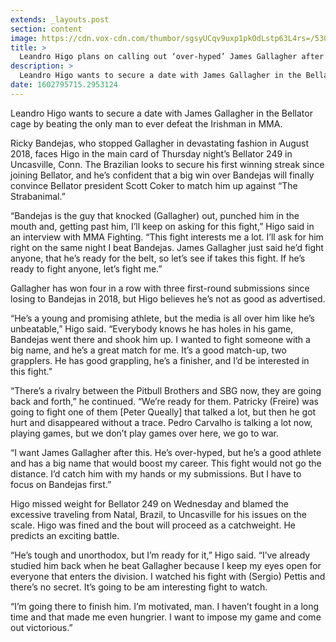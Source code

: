 ```yaml
--- 
extends: _layouts.post 
section: content 
image: https://cdn.vox-cdn.com/thumbor/sgsyUCqv9uxp1pkOdLstp63L4rs=/530x282:3287x1725/fit-in/1200x630/cdn.vox-cdn.com/uploads/chorus_asset/file/21959091/A41I4931.jpg 
title: > 
  Leandro Higo plans on calling out ‘over-hyped’ James Gallagher after Bellator 249 win 
description: > 
  Leandro Higo wants to secure a date with James Gallagher in the Bellator cage by beating the only man to ever defeat the Irishman in MMA.Ricky Bandejas, who stopped Gallagher in devastating fashion in August 2018, faces Higo in the main card of Thursday night’s Bellator 249 in Uncasville, Conn.James Gallagher just said he’d fight anyone, that he’s ready for the belt, so let’s see if takes this fight.“He’s a young and promising athlete, but the media is all over him like he’s unbeatable,” Higo said.He’s over-hyped, but he’s a good athlete and has a big name that would boost my career. 
date: 1602795715.2953124 
--- 
```

Leandro Higo wants to secure a date with James Gallagher in the Bellator cage by beating the only man to ever defeat the Irishman in MMA.

Ricky Bandejas, who stopped Gallagher in devastating fashion in August 2018, faces Higo in the main card of Thursday night’s Bellator 249 in Uncasville, Conn. The Brazilian looks to secure his first winning streak since joining Bellator, and he’s confident that a big win over Bandejas will finally convince Bellator president Scott Coker to match him up against “The Strabanimal.”

“Bandejas is the guy that knocked (Gallagher) out, punched him in the mouth and, getting past him, I’ll keep on asking for this fight,” Higo said in an interview with MMA Fighting. “This fight interests me a lot. I’ll ask for him right on the same night I beat Bandejas. James Gallagher just said he’d fight anyone, that he’s ready for the belt, so let’s see if takes this fight. If he’s ready to fight anyone, let’s fight me.”

Gallagher has won four in a row with three first-round submissions since losing to Bandejas in 2018, but Higo believes he’s not as good as advertised.

“He’s a young and promising athlete, but the media is all over him like he’s unbeatable,” Higo said. “Everybody knows he has holes in his game, Bandejas went there and shook him up. I wanted to fight someone with a big name, and he’s a great match for me. It’s a good match-up, two grapplers. He has good grappling, he’s a finisher, and I’d be interested in this fight.”

“There’s a rivalry between the Pitbull Brothers and SBG now, they are going back and forth,” he continued. “We’re ready for them. Patricky (Freire) was going to fight one of them [Peter Queally] that talked a lot, but then he got hurt and disappeared without a trace. Pedro Carvalho is talking a lot now, playing games, but we don’t play games over here, we go to war.

“I want James Gallagher after this. He’s over-hyped, but he’s a good athlete and has a big name that would boost my career. This fight would not go the distance. I’d catch him with my hands or my submissions. But I have to focus on Bandejas first.”

Higo missed weight for Bellator 249 on Wednesday and blamed the excessive traveling from Natal, Brazil, to Uncasville for his issues on the scale. Higo was fined and the bout will proceed as a catchweight. He predicts an exciting battle.

“He’s tough and unorthodox, but I’m ready for it,” Higo said. “I’ve already studied him back when he beat Gallagher because I keep my eyes open for everyone that enters the division. I watched his fight with (Sergio) Pettis and there’s no secret. It’s going to be am interesting fight to watch.

“I’m going there to finish him. I’m motivated, man. I haven’t fought in a long time and that made me even hungrier. I want to impose my game and come out victorious.”